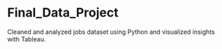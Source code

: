 # Final_Data_Project
Cleaned and analyzed jobs dataset using Python and visualized insights with Tableau.
